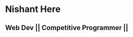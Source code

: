 Nishant Here 
==============================

Web Dev || Competitive Programmer || 
---------------------------------
